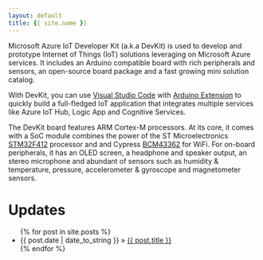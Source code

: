 ```yaml
---
layout: default
title: {{ site.name }}
---
```


<div id="home">
  <section>
  <p>Microsoft Azure IoT Developer Kit (a.k.a DevKit) is used to develop and prototype Internet of Things (IoT) solutions leveraging on Microsoft Azure services. It includes an Arduino compatible board with rich peripherals and sensors, an open-source board package and a fast growing mini solution catalog.</p>
  
  <p>With DevKit, you can use <a href="https://code.visualstudio.com/" target="_blank">Visual Studio Code</a> with <a href="https://marketplace.visualstudio.com/items?itemName=vsciot-vscode.vscode-arduino" target="_blank">Arduino Extension</a> to quickly build a full-fledged IoT application that integrates multiple services like Azure IoT Hub, Logic App and Cognitive Services.</p>
  
  <p>The DevKit board features ARM Cortex-M processors. At its core, it comes with a SoC module combines the power of the ST Microelectronics <a href="http://www.st.com/content/ccc/resource/technical/document/reference_manual/group0/4f/7b/2b/bd/04/b3/49/25/DM00180369/files/DM00180369.pdf/jcr:content/translations/en.DM00180369.pdf" target="_blank">STM32F412</a> processor and and Cypress <a href="http://www.cypress.com/file/297991/download" target="_blank">BCM43362</a> for WiFi. For on-board peripherals, it has an OLED screen, a headphone and speaker output, an stereo microphone and abundant of sensors such as humidity &amp; temperature, pressure, accelerometer &amp; gyroscope and magnetometer sensors.</p>
  </section>
  
  <h1>Updates</h1>
  <ul class="posts">
    {% for post in site.posts %}
      <li><span>{{ post.date | date_to_string }}</span> &raquo; <a href="{{ site.baseurl }}{{ post.url }}">{{ post.title }}</a></li>
    {% endfor %}
  </ul>
</div>